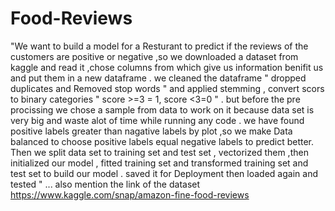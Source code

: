 # Food-Reviews
"We want to build a model for a Resturant to predict if the reviews of the customers are positive or negative ,so we downloaded a dataset from kaggle and read it ,chose columns from which give us information benifit us and put them in a new dataframe . we cleaned the dataframe " dropped duplicates and Removed stop words " and applied stemming , convert scors to binary categories " score >=3 = 1, score &lt;3=0 " . but before the pre procissing we chose a sample from data to work on it because data set is very big and waste alot of time while running any code . we have found positive labels greater than nagative labels by plot ,so we make Data balanced to choose positive labels equal negative labels to predict better. Then we split data set to training set and test set , vectorized them ,then initialized our model , fitted training set and transformed training set and test set to build our model . saved it for Deployment then loaded again and tested " ... also mention the link of the dataset https://www.kaggle.com/snap/amazon-fine-food-reviews
